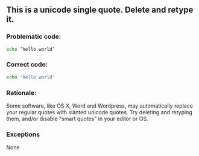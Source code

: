 ## This is a unicode single quote. Delete and retype it.

### Problematic code:

```sh
echo ‘hello world’
```

### Correct code:

```sh
echo 'hello world'
```

### Rationale:

Some software, like OS X, Word and Wordpress, may automatically replace your regular quotes with slanted unicode quotes. Try deleting and retyping them, and/or disable "smart quotes" in your editor or OS.

### Exceptions

None
